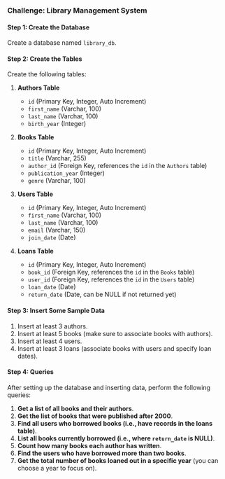 ### Challenge: Library Management System

#### Step 1: Create the Database

Create a database named `library_db`.

#### Step 2: Create the Tables

Create the following tables:

1. **Authors Table**
    
    - `id` (Primary Key, Integer, Auto Increment)
    - `first_name` (Varchar, 100)
    - `last_name` (Varchar, 100)
    - `birth_year` (Integer)
2. **Books Table**
    
    - `id` (Primary Key, Integer, Auto Increment)
    - `title` (Varchar, 255)
    - `author_id` (Foreign Key, references the `id` in the `Authors` table)
    - `publication_year` (Integer)
    - `genre` (Varchar, 100)
3. **Users Table**
    
    - `id` (Primary Key, Integer, Auto Increment)
    - `first_name` (Varchar, 100)
    - `last_name` (Varchar, 100)
    - `email` (Varchar, 150)
    - `join_date` (Date)
4. **Loans Table**
    
    - `id` (Primary Key, Integer, Auto Increment)
    - `book_id` (Foreign Key, references the `id` in the `Books` table)
    - `user_id` (Foreign Key, references the `id` in the `Users` table)
    - `loan_date` (Date)
    - `return_date` (Date, can be NULL if not returned yet)

#### Step 3: Insert Some Sample Data

1. Insert at least 3 authors.
2. Insert at least 5 books (make sure to associate books with authors).
3. Insert at least 4 users.
4. Insert at least 3 loans (associate books with users and specify loan dates).

#### Step 4: Queries

After setting up the database and inserting data, perform the following queries:

1. **Get a list of all books and their authors**.
2. **Get the list of books that were published after 2000**.
3. **Find all users who borrowed books (i.e., have records in the loans table)**.
4. **List all books currently borrowed (i.e., where `return_date` is NULL)**.
5. **Count how many books each author has written**.
6. **Find the users who have borrowed more than two books**.
7. **Get the total number of books loaned out in a specific year** (you can choose a year to focus on).